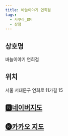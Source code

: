 ```yaml
---
title: 바늘이야기 연희점
tags:
  - 사쿠라_DM
  - 상점
---
```



## 상호명
바늘이야기 연희점

## 위치
서울 서대문구 연희로 11가길 15


## [🅽네이버지도](https://naver.me/GG7tT6Fl)

## [🅚카카오 지도](https://place.map.kakao.com/1146973099)